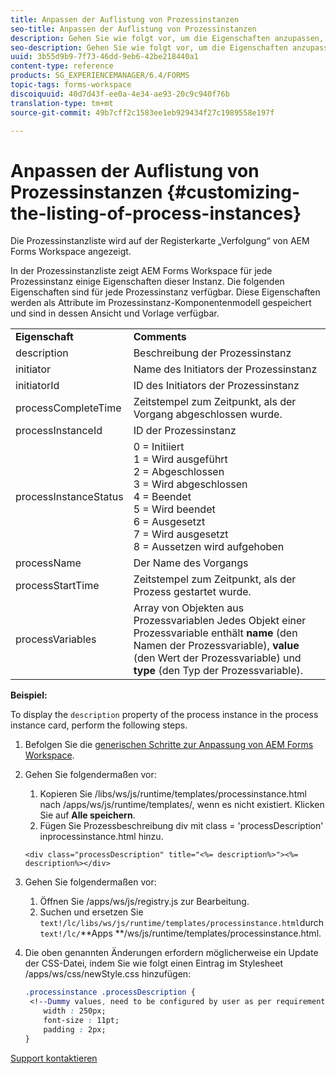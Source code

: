 ```yaml
---
title: Anpassen der Auflistung von Prozessinstanzen
seo-title: Anpassen der Auflistung von Prozessinstanzen
description: Gehen Sie wie folgt vor, um die Eigenschaften anzupassen, die in der Prozessinstanz in AEM Forms Workspace angezeigt werden.
seo-description: Gehen Sie wie folgt vor, um die Eigenschaften anzupassen, die in der Prozessinstanz in AEM Forms Workspace angezeigt werden.
uuid: 3b55d9b9-7f73-46dd-9eb6-42be218440a1
content-type: reference
products: SG_EXPERIENCEMANAGER/6.4/FORMS
topic-tags: forms-workspace
discoiquuid: 40d7d43f-ee0a-4e34-ae93-20c9c940f76b
translation-type: tm+mt
source-git-commit: 49b7cff2c1583ee1eb929434f27c1989558e197f

---
```



# Anpassen der Auflistung von Prozessinstanzen {#customizing-the-listing-of-process-instances}

Die Prozessinstanzliste wird auf der Registerkarte „Verfolgung“ von AEM Forms Workspace angezeigt.

In der Prozessinstanzliste zeigt AEM Forms Workspace für jede Prozessinstanz einige Eigenschaften dieser Instanz. Die folgenden Eigenschaften sind für jede Prozessinstanz verfügbar. Diese Eigenschaften werden als Attribute im Prozessinstanz-Komponentenmodell gespeichert und sind in dessen Ansicht und Vorlage verfügbar.

<table> 
 <tbody> 
  <tr> 
   <td><strong>Eigenschaft</strong></td> 
   <td><strong>Comments</strong></td> 
  </tr> 
  <tr> 
   <td>description</td> 
   <td>Beschreibung der Prozessinstanz</td> 
  </tr> 
  <tr> 
   <td>initiator</td> 
   <td>Name des Initiators der Prozessinstanz</td> 
  </tr> 
  <tr> 
   <td>initiatorId</td> 
   <td>ID des Initiators der Prozessinstanz</td> 
  </tr> 
  <tr> 
   <td>processCompleteTime</td> 
   <td>Zeitstempel zum Zeitpunkt, als der Vorgang abgeschlossen wurde.</td> 
  </tr> 
  <tr> 
   <td>processInstanceId</td> 
   <td>ID der Prozessinstanz</td> 
  </tr> 
  <tr> 
   <td>processInstanceStatus</td> 
   <td>0 = Initiiert<br />1 = Wird ausgeführt<br /> 2 = Abgeschlossen<br /> 3 = Wird abgeschlossen<br />4 = Beendet<br /> 5 = Wird beendet<br /> 6 = Ausgesetzt<br /> 7 = Wird ausgesetzt<br /> 8 = Aussetzen wird aufgehoben</td> 
  </tr> 
  <tr> 
   <td>processName</td> 
   <td>Der Name des Vorgangs</td> 
  </tr> 
  <tr> 
   <td>processStartTime</td> 
   <td>Zeitstempel zum Zeitpunkt, als der Prozess gestartet wurde.</td> 
  </tr> 
  <tr> 
   <td>processVariables</td> 
   <td>Array von Objekten aus Prozessvariablen Jedes Objekt einer Prozessvariable enthält <strong>name</strong> (den Namen der Prozessvariable), <strong>value</strong> (den Wert der Prozessvariable) und <strong>type</strong> (den Typ der Prozessvariable).</td> 
  </tr> 
 </tbody> 
</table>

**Beispiel:**

To display the `description` property of the process instance in the process instance card, perform the following steps.

1. Befolgen Sie die [generischen Schritte zur Anpassung von AEM Forms Workspace](/help/forms/using/generic-steps-html-workspace-customization.md).
1. Gehen Sie folgendermaßen vor:

   1. Kopieren Sie /libs/ws/js/runtime/templates/processinstance.html nach /apps/ws/js/runtime/templates/, wenn es nicht existiert. Klicken Sie auf **Alle speichern**.
   1. Fügen Sie Prozessbeschreibung div mit class = &#39;processDescription&#39; inprocessinstance.html hinzu.

   ```
   <div class="processDescription" title="<%= description%>"><%= description%></div>
   ```

1. Gehen Sie folgendermaßen vor:

   1. Öffnen Sie /apps/ws/js/registry.js zur Bearbeitung.
   1. Suchen und ersetzen Sie `text!/lc/libs/ws/js/runtime/templates/processinstance.html`durch `text!/lc/`**Apps **/ws/js/runtime/templates/processinstance.html.

1. Die oben genannten Änderungen erfordern möglicherweise ein Update der CSS-Datei, indem Sie wie folgt einen Eintrag im Stylesheet /apps/ws/css/newStyle.css hinzufügen:

   ```css
   .processinstance .processDescription {
    <!--Dummy values, need to be configured by user as per requirement as well as user can add or delete any property depending upon requirement-->
       width : 250px;
       font-size : 11pt;
       padding : 2px;
   }
   ```

[Support kontaktieren](https://www.adobe.com/account/sign-in.supportportal.html)

